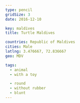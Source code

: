```yaml
---
type: pencil
gridSize: 3
date: 2016-12-10

key: maldives
title: Turtle Maldives

countries: Republic of Maldives
cities: Male
latlng: 3.476667, 72.836667
geo: MDV

tags:
  - animal
  - with a toy

  - round
  - without rubber
  - blunt
---
```

